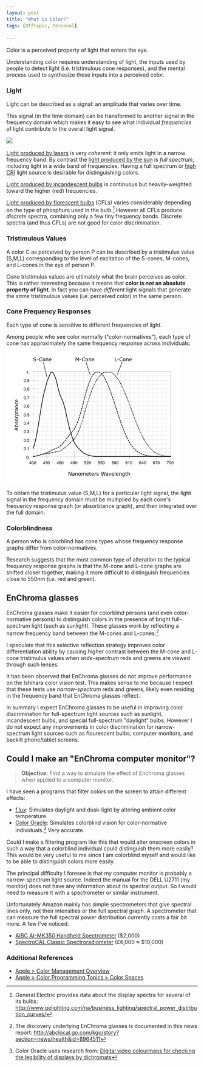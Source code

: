 ```yaml
---
layout: post
title: "What is Color?"
tags: [Offtopic, Personal]

---
```


Color is a perceived property of light that enters the eye.

Understanding color requires understanding of light, the inputs used by people to detect light (i.e. tristimulous cone responses), and the mental process used to synthesize these inputs into a perceived color.

### Light

Light can be described as a signal: an amplitude that varies over time.

This signal (in the time domain) can be transformed to another signal in the frequency domain which makes it easy to see what individual *frequencies* of light contribute to the overall light signal.

![](/assets/2014/what-is-color/Fourier_transform_time_and_frequency_domains_\(small\).gif)

[Light produced by lasers] is very *coherent*: it only emits light in a narrow frequency band. By contrast the [light produced by the sun] is *full spectrum*, including light in a wide band of frequencies. Having a full spectrum or [high CRI](https://en.wikipedia.org/wiki/Color_rendering_index) light source is desirable for distinguishing colors.

[Light produced by incandescent bulbs] is continuous but heavily-weighted toward the higher (red) frequencies.

[Light produced by florescent bulbs]&nbsp;(CFLs) varies considerably depending on the type of phosphurs used in the bulb.[^ge-spectra] However all CFLs produce *discrete* spectra, combining only a few tiny frequency bands. Discrete spectra (and thus CFLs) are not good for color discrimination.

[Light produced by lasers]: https://en.wikipedia.org/wiki/File:Helium_neon_laser_spectrum.svg
[light produced by the sun]: https://en.wikipedia.org/wiki/File:Solar_Spectrum.png

[Light produced by incandescent bulbs]: http://www.gelighting.com/na/business_lighting/spectral_power_distribution_curves/pop_curves.htm?1
[Light produced by florescent bulbs]: https://en.wikipedia.org/w/index.php?title=Fluorescent_lamp&oldid=593363932#Phosphor_composition
[^ge-spectra]: General Electric provides data about the display spectra for several of its bulbs: <http://www.gelighting.com/na/business_lighting/spectral_power_distribution_curves/>

### Tristimulous Values

A color C as perceived by person P can be described by a tristimulus value (S,M,L) corresponding to the level of excitation of the S-cones, M-cones, and L-cones in the eye of person P.

Cone tristimulus values are ultimately what the brain perceives as color. This is rather interesting because it means that **color is *not* an absolute property of light**. In fact you can have *different* light signals that generate the *same* tristimulous values (i.e. perceived color) in the same person.

### Cone Frequency Responses

Each type of cone is sensitive to different frequencies of light.

Among people who see color normally ("color-normatives"), each type of cone has approximately the same frequency response across individuals:

![](/assets/2014/what-is-color/slide-sml-cones.png)

To obtain the tristimulus value (S,M,L) for a particular light signal, the light signal in the frequency domain must be multiplied by each cone's frequency response graph (or absorbtance graph), and then integrated over the full domain.

### Colorblindness

A person who is colorblind has cone types whose frequency response graphs differ from color-normatives.

Research suggests that the most common type of alteration to the typical frequency response graphs is that the M-cone and L-cone graphs are shifted closer together, making it more difficult to distinguish frequencies close to 550nm (i.e. red and green).

## EnChroma glasses

EnChroma glasses make it easier for colorblind persons (and even color-normative persons) to distinguish colors in the presence of bright full-spectrum light (such as sunlight). These glasses work by reflecting a narrow frequency band between the M-cones and L-cones.[^enchroma-operation]

I speculate that this selective reflection strategy improves color differentiation ability by causing higher contrast between the M-cone and L-cone tristimulus values when *wide-spectrum* reds and greens are viewed through such lenses.

It has been observed that EnChroma glasses do not improve performance on the Ishihara color vision test. This makes sense to me because I expect that these tests use *narrow-spectrum* reds and greens, likely even residing in the frequency band that EnChroma glasses reflect.

In summary I expect EnChroma glasses to be useful in improving color discrimination for full-spectrum light sources such as sunlight, incandescent bulbs, and special full-spectrum "daylight" bulbs. However I do not expect any improvements in color discrimination for narrow-spectrum light sources such as flourescent bulbs, computer monitors, and backlit phone/tablet screens.

[^enchroma-operation]: The discovery underlying EnChroma glasses is documented in this news report: <http://abclocal.go.com/kgo/story?section=news/health&id=8964511>

## Could I make an "EnChroma computer monitor"?

> **Objective:** Find a way to simulate the effect of Enchroma glasses when applied to a computer monitor.

I have seen a programs that filter colors on the screen to attain different effects:

* [f.lux](http://justgetflux.com/): Simulates daylight and dusk-light by altering ambient color temperature.
* [Color Oracle](http://www.colororacle.org/): Simulates colorblind vision for color-normative individuals.[^co-research] Very accurate.

Could I make a filtering program like this that would alter onscreen colors in such a way that a colorblind individual could distinguish them more easily? This would be very useful to me since I am colorblind myself and would like to be able to distinguish colors more easily.

The principal difficulty I foresee is that my computer monitor is probably a narrow-spectrum light source. Indeed the manual for the DELL U2711 (my monitor) does not have any information about its spectral output. So I would need to measure it with a spectrometer or similar instrument. 

Unfortunately Amazon mainly has simple spectrometers that give spectral lines only, not their intensities or the full spectral graph. A spectrometer that can measure the full spectral power distribution currently costs a fair bit more. A few I've noticed:

* [AIBC AI-MK350 Handheld Spectrometer] ($2,000)
* [SpectroCAL Classic Spectroradiometer] (£6,000 ≈ $10,000)


[AIBC AI-MK350 Handheld Spectrometer]: https://www.amazon.com/AIBC-LED-AI-MK350-Handheld-Spectrometer/dp/B0050DAD72/ref=as_sl_pc_ss_til?tag=dafo07-20&linkCode=w01&linkId=&creativeASIN=B0050DAD72

[SpectroCAL Classic Spectroradiometer]: http://www.crsltd.com/tools-for-vision-science/light-measurement-display-calibation/spectrocal-classic-spectroradiometer/


### Additional References

* [Apple > Color Management Overview](https://developer.apple.com/library/mac/documentation/GraphicsImaging/Conceptual/csintro/csintro_intro/csintro_intro.html#//apple_ref/doc/uid/TP30001148)
* [Apple > Color Programming Topics > Color Spaces](https://developer.apple.com/library/mac/documentation/Cocoa/Conceptual/DrawColor/Concepts/AboutColorSpaces.html#//apple_ref/doc/uid/20000758-BBCHACHA)



[^co-research]: Color Oracle uses research from: [Digital video colourmaps for checking the legibility of displays by dichromats](http://vision.psychol.cam.ac.uk/jdmollon/papers/colourmaps.pdf)
